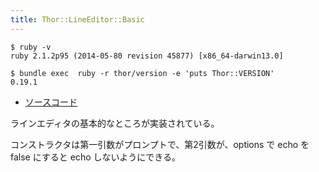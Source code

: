 ```yaml
---
title: Thor::LineEditor::Basic
---
```


```
$ ruby -v
ruby 2.1.2p95 (2014-05-80 revision 45877) [x86_64-darwin13.0]
```

```
$ bundle exec  ruby -r thor/version -e 'puts Thor::VERSION'
0.19.1
```

* [ソースコード](https://github.com/erikhuda/thor/blob/master/lib/thor/line_editor/basic.rb)

ラインエディタの基本的なところが実装されている。

コンストラクタは第一引数がプロンプトで、第2引数が、options で echo を false にすると echo しないようにできる。
